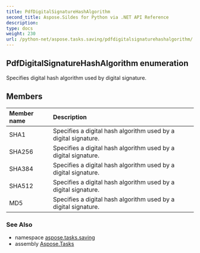 ```yaml
---
title: PdfDigitalSignatureHashAlgorithm
second_title: Aspose.Sildes for Python via .NET API Reference
description: 
type: docs
weight: 230
url: /python-net/aspose.tasks.saving/pdfdigitalsignaturehashalgorithm/
---
```


## PdfDigitalSignatureHashAlgorithm enumeration

Specifies digital hash algorithm used by digital signature.

## Members
| Member name | Description |
| :- | :- |
|SHA1|Specifies a digital hash algorithm used by a digital signature.|
|SHA256|Specifies a digital hash algorithm used by a digital signature.|
|SHA384|Specifies a digital hash algorithm used by a digital signature.|
|SHA512|Specifies a digital hash algorithm used by a digital signature.|
|MD5|Specifies a digital hash algorithm used by a digital signature.|

### See Also

* namespace [aspose.tasks.saving](../../aspose.tasks.saving/)
* assembly [Aspose.Tasks](/tasks/python-net/)

